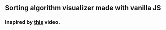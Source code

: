 ## Sorting algorithm visualizer made with vanilla JS

### Inspired by [this](https://www.youtube.com/watch?v=n4t_-NjY_Sg) video.

